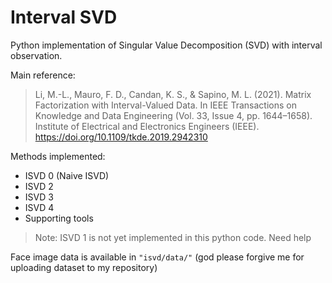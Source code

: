 # Interval SVD

Python implementation of Singular Value Decomposition (SVD) with interval observation.

Main reference:
>  Li, M.-L., Mauro, F. D., Candan, K. S., & Sapino, M. L. (2021). Matrix Factorization with Interval-Valued Data. In IEEE Transactions on Knowledge and Data Engineering (Vol. 33, Issue 4, pp. 1644–1658). Institute of Electrical and Electronics Engineers (IEEE). https://doi.org/10.1109/tkde.2019.2942310

Methods implemented:
* ISVD 0 (Naive ISVD)
* ISVD 2
* ISVD 3
* ISVD 4
* Supporting tools

> Note: ISVD 1 is not yet implemented in this python code. Need help

Face image data is available in `"isvd/data/"` (god please forgive me for uploading dataset to my repository)
